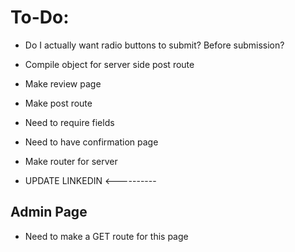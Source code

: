 # To-Do:

* Do I actually want radio buttons to submit?  Before submission?

* Compile object for server side post route
* Make review page
* Make post route
* Need to require fields
* Need to have confirmation page
* Make router for server

* UPDATE LINKEDIN <----------


## Admin Page

* Need to make a GET route for this page

